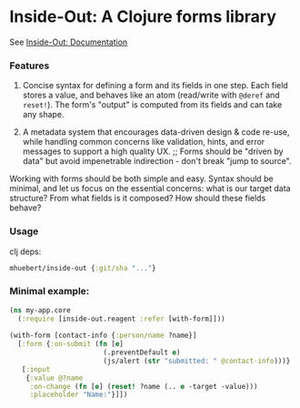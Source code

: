 # Inside-Out: A Clojure forms library

See [Inside-Out: Documentation](https://github.com/mhuebert/inside-out/blob/main/dev/inside_out/notebook.cljc)

### Features

1. Concise syntax for defining a form and its fields in one step. Each field stores a value, and behaves
   like an atom (read/write with `@deref` and `reset!`). The form's "output" is computed from its fields
   and can take any shape.

2. A metadata system that encourages data-driven design & code re-use, while handling common concerns like
   validation, hints, and error messages to support a high quality UX. ;; Forms should be "driven by data"
   but avoid impenetrable indirection - don't break "jump to source".

Working with forms should be both simple and easy. Syntax should be minimal, and let us focus on the essential
concerns: what is our target data structure? From what fields is it composed? How should these fields behave?

### Usage 

clj deps:

```clj 
mhuebert/inside-out {:git/sha "..."}
```

### Minimal example: 

```clj 
(ns my-app.core 
  (:require [inside-out.reagent :refer [with-form]]))
  
(with-form [contact-info {:person/name ?name}]
  [:form {:on-submit (fn [e]
                       (.preventDefault e)
                       (js/alert (str "submitted: " @contact-info)))}
   [:input
    {:value @?name
     :on-change (fn [e] (reset! ?name (.. e -target -value)))
     :placeholder "Name:"}]])
```